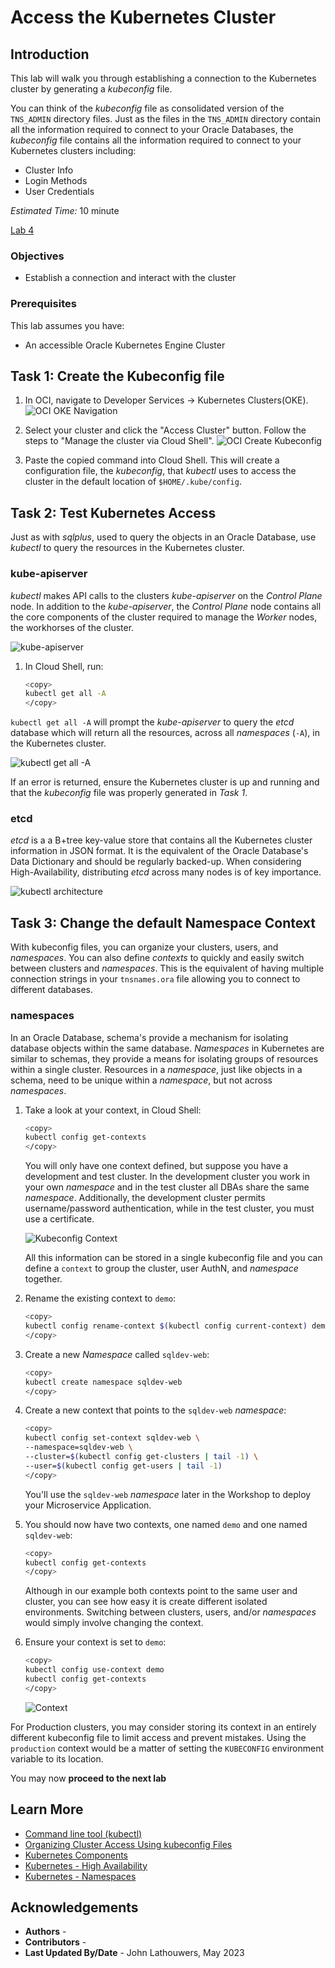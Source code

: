# Access the Kubernetes Cluster

## Introduction

This lab will walk you through establishing a connection to the Kubernetes cluster by generating a *kubeconfig* file.

You can think of the *kubeconfig* file as consolidated version of the `TNS_ADMIN` directory files.  Just as the files in the `TNS_ADMIN` directory contain all the information required to connect to your Oracle Databases, the *kubeconfig* file contains all the information required to connect to your Kubernetes clusters including:

* Cluster Info
* Login Methods
* User Credentials

*Estimated Time:* 10 minute

[Lab 4](videohub:1_ff2m583f)


### Objectives

* Establish a connection and interact with the cluster

### Prerequisites

This lab assumes you have:

* An accessible Oracle Kubernetes Engine Cluster

## Task 1: Create the Kubeconfig file

1. In OCI, navigate to Developer Services -> Kubernetes Clusters(OKE).
    ![OCI OKE Navigation](images/oci_oke_nav.png "OCI OKE Navigation")

2. Select your cluster and click the "Access Cluster" button. Follow the steps to "Manage the cluster via Cloud Shell".
    ![OCI Create Kubeconfig](images/oci_create_kubeconfig.png "OCI Create Kubeconfig")

3. Paste the copied command into Cloud Shell.  This will create a configuration file, the *kubeconfig*, that *kubectl* uses to access the cluster in the default location of `$HOME/.kube/config`.

## Task 2: Test Kubernetes Access

Just as with *sqlplus*, used to query the objects in an Oracle Database, use *kubectl* to query the resources in the Kubernetes cluster.

### kube-apiserver

*kubectl* makes API calls to the clusters *kube-apiserver* on the *Control Plane* node.  In addition to the *kube-apiserver*, the *Control Plane* node contains all the core components of the cluster required to manage the *Worker* nodes, the workhorses of the cluster.

![kube-apiserver](images/kube-apiserver.png "kube-apiserver")

1. In Cloud Shell, run:

    ```bash
    <copy>
    kubectl get all -A
    </copy>
    ```

`kubectl get all -A` will prompt the *kube-apiserver* to query the *etcd* database which will return all the resources, across all *namespaces* (`-A`), in the Kubernetes cluster.

![kubectl get all -A](images/kubectl_get_all.png "kubectl get all -A")

If an error is returned, ensure the Kubernetes cluster is up and running and that the *kubeconfig* file was properly generated in *Task 1*.

### etcd

*etcd* is a a B+tree key-value store that contains all the Kubernetes cluster information in JSON format.  It is the equivalent of the Oracle Database's Data Dictionary and should be regularly backed-up.  When considering High-Availability, distributing *etcd* across many nodes is of key importance.

![kubectl architecture](images/kubectl_arch.png "kubectl architecture")

## Task 3: Change the default Namespace Context

With kubeconfig files, you can organize your clusters, users, and *namespaces*. You can also define *contexts* to quickly and easily switch between clusters and *namespaces*.  This is the equivalent of having multiple connection strings in your `tnsnames.ora` file allowing you to connect to different databases.

### namespaces

In an Oracle Database, schema's provide a mechanism for isolating database objects within the same database.  *Namespaces* in Kubernetes are similar to schemas, they provide a means for isolating groups of resources within a single cluster.  Resources in a *namespace*, just like objects in a schema, need to be unique within a *namespace*, but not across *namespaces*.

1. Take a look at your context, in Cloud Shell:

    ```bash
    <copy>
    kubectl config get-contexts
    </copy>
    ```

    You will only have one context defined, but suppose you have a development and test cluster.  In the development cluster you work in your own *namespace* and in the test cluster all DBAs share the same *namespace*.  Additionally, the development cluster permits username/password authentication, while in the test cluster, you must use a certificate.

    ![Kubeconfig Context](images/kubeconfig_context.png "Kubeconfig Context")

    All this information can be stored in a single kubeconfig file and you can define a `context` to group the cluster, user AuthN, and *namespace* together.

2. Rename the existing context to `demo`:

    ```bash
    <copy>
    kubectl config rename-context $(kubectl config current-context) demo
    </copy>
    ```

3. Create a new *Namespace* called `sqldev-web`:

    ```bash
    <copy>
    kubectl create namespace sqldev-web
    </copy>
    ```

4. Create a new context that points to the `sqldev-web` *namespace*:

    ```bash
    <copy>
    kubectl config set-context sqldev-web \
    --namespace=sqldev-web \
    --cluster=$(kubectl config get-clusters | tail -1) \
    --user=$(kubectl config get-users | tail -1)
    </copy>
    ```

    You'll use the `sqldev-web` *namespace* later in the Workshop to deploy your Microservice Application.

5. You should now have two contexts, one named `demo` and one named `sqldev-web`:

    ```bash
    <copy>
    kubectl config get-contexts
    </copy>
    ```

    Although in our example both contexts point to the same user and cluster, you can see how easy it is create different isolated environments.  Switching between clusters, users, and/or *namespaces* would simply involve changing the context.

6. Ensure your context is set to `demo`:

    ```bash
    <copy>
    kubectl config use-context demo
    kubectl config get-contexts
    </copy>
    ```

    ![Context](images/contexts.png "Contexts")

For Production clusters, you may consider storing its context in an entirely different kubeconfig file to limit access and prevent mistakes.  Using the `production` context would be a matter of setting the `KUBECONFIG` environment variable to its location.

You may now **proceed to the next lab**

## Learn More

* [Command line tool (kubectl)](https://kubernetes.io/docs/reference/kubectl/)
* [Organizing Cluster Access Using kubeconfig Files](https://kubernetes.io/docs/concepts/configuration/organize-cluster-access-kubeconfig/)
* [Kubernetes Components](https://kubernetes.io/docs/concepts/overview/components/)
* [Kubernetes - High Availability](https://kubernetes.io/docs/setup/production-environment/tools/kubeadm/ha-topology/)
* [Kubernetes - Namespaces](https://kubernetes.io/docs/concepts/overview/working-with-objects/namespaces/)

## Acknowledgements

* **Authors** - [](var:authors)
* **Contributors** - [](var:contributors)
* **Last Updated By/Date** - John Lathouwers, May 2023
